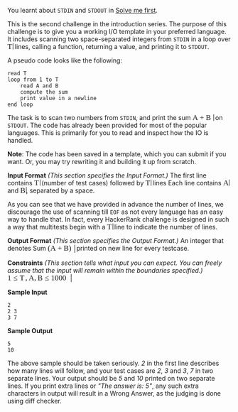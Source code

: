 You learnt about `STDIN` and `STDOUT` in [Solve me first](https://www.hackerrank.com/challenges/solve-me-first).

This is the second challenge in the introduction series. The purpose of this challenge is to give you a working I/O template in your preferred language. It includes scanning two space-separated integers from `STDIN` in a loop over <span class="MathJax_Preview"></span><span class="MathJax" id="MathJax-Element-32-Frame" role="textbox" aria-readonly="true"><nobr><span class="math" id="MathJax-Span-182" style="width: 0.906em; display: inline-block;"><span style="display: inline-block; position: relative; width: 0.725em; height: 0px; font-size: 123%;"><span style="position: absolute; clip: rect(1.673em 1000.002em 2.622em -0.404em); top: -2.482em; left: 0.002em;"><span class="mrow" id="MathJax-Span-183"><span class="mi" id="MathJax-Span-184" style="font-family: MathJax_Math-italic;">T<span style="display: inline-block; overflow: hidden; height: 1px; width: 0.138em;"></span></span></span><span style="display: inline-block; width: 0px; height: 2.486em;"></span></span></span><span style="border-left-width: 0.003em; border-left-style: solid; display: inline-block; overflow: hidden; width: 0px; height: 0.947em; vertical-align: -0.053em;"></span></span></nobr></span><script type="math/tex" id="MathJax-Element-32">T</script> lines, calling a function, returning a value, and printing it to `STDOUT`.

A pseudo code looks like the following:

```
read T
loop from 1 to T
    read A and B
    compute the sum
    print value in a newline
end loop

```

The task is to scan two numbers from `STDIN`, and print the sum <span class="MathJax_Preview"></span><span class="MathJax" id="MathJax-Element-33-Frame" role="textbox" aria-readonly="true"><nobr><span class="math" id="MathJax-Span-185" style="width: 3.39em; display: inline-block;"><span style="display: inline-block; position: relative; width: 2.757em; height: 0px; font-size: 123%;"><span style="position: absolute; clip: rect(1.854em 1000.002em 2.938em -0.359em); top: -2.708em; left: 0.002em;"><span class="mrow" id="MathJax-Span-186"><span class="mi" id="MathJax-Span-187" style="font-family: MathJax_Math-italic;">A</span><span class="mo" id="MathJax-Span-188" style="font-family: MathJax_Main; padding-left: 0.228em;">+</span><span class="mi" id="MathJax-Span-189" style="font-family: MathJax_Math-italic; padding-left: 0.228em;">B</span></span><span style="display: inline-block; width: 0px; height: 2.712em;"></span></span></span><span style="border-left-width: 0.003em; border-left-style: solid; display: inline-block; overflow: hidden; width: 0px; height: 1.114em; vertical-align: -0.164em;"></span></span></nobr></span><script type="math/tex" id="MathJax-Element-33">A+B</script> on `STDOUT`. The code has already been provided for most of the popular languages. This is primarily for you to read and inspect how the IO is handled.

**Note**: The code has been saved in a template, which you can submit if you want. Or, you may try rewriting it and building it up from scratch.

**Input Format** 
_(This section specifies the Input Format.)_ 
The first line contains <span class="MathJax_Preview"></span><span class="MathJax" id="MathJax-Element-34-Frame" role="textbox" aria-readonly="true"><nobr><span class="math" id="MathJax-Span-190" style="width: 0.906em; display: inline-block;"><span style="display: inline-block; position: relative; width: 0.725em; height: 0px; font-size: 123%;"><span style="position: absolute; clip: rect(1.673em 1000.002em 2.622em -0.404em); top: -2.482em; left: 0.002em;"><span class="mrow" id="MathJax-Span-191"><span class="mi" id="MathJax-Span-192" style="font-family: MathJax_Math-italic;">T<span style="display: inline-block; overflow: hidden; height: 1px; width: 0.138em;"></span></span></span><span style="display: inline-block; width: 0px; height: 2.486em;"></span></span></span><span style="border-left-width: 0.003em; border-left-style: solid; display: inline-block; overflow: hidden; width: 0px; height: 0.947em; vertical-align: -0.053em;"></span></span></nobr></span><script type="math/tex" id="MathJax-Element-34">T</script> (number of test cases) followed by <span class="MathJax_Preview"></span><span class="MathJax" id="MathJax-Element-35-Frame" role="textbox" aria-readonly="true"><nobr><span class="math" id="MathJax-Span-193" style="width: 0.906em; display: inline-block;"><span style="display: inline-block; position: relative; width: 0.725em; height: 0px; font-size: 123%;"><span style="position: absolute; clip: rect(1.673em 1000.002em 2.622em -0.404em); top: -2.482em; left: 0.002em;"><span class="mrow" id="MathJax-Span-194"><span class="mi" id="MathJax-Span-195" style="font-family: MathJax_Math-italic;">T<span style="display: inline-block; overflow: hidden; height: 1px; width: 0.138em;"></span></span></span><span style="display: inline-block; width: 0px; height: 2.486em;"></span></span></span><span style="border-left-width: 0.003em; border-left-style: solid; display: inline-block; overflow: hidden; width: 0px; height: 0.947em; vertical-align: -0.053em;"></span></span></nobr></span><script type="math/tex" id="MathJax-Element-35">T</script> lines 
Each line contains <span class="MathJax_Preview"></span><span class="MathJax" id="MathJax-Element-36-Frame" role="textbox" aria-readonly="true"><nobr><span class="math" id="MathJax-Span-196" style="width: 0.951em; display: inline-block;"><span style="display: inline-block; position: relative; width: 0.77em; height: 0px; font-size: 123%;"><span style="position: absolute; clip: rect(1.628em 1000.002em 2.622em -0.359em); top: -2.482em; left: 0.002em;"><span class="mrow" id="MathJax-Span-197"><span class="mi" id="MathJax-Span-198" style="font-family: MathJax_Math-italic;">A</span></span><span style="display: inline-block; width: 0px; height: 2.486em;"></span></span></span><span style="border-left-width: 0.003em; border-left-style: solid; display: inline-block; overflow: hidden; width: 0px; height: 1.003em; vertical-align: -0.053em;"></span></span></nobr></span><script type="math/tex" id="MathJax-Element-36">A</script> and <span class="MathJax_Preview"></span><span class="MathJax" id="MathJax-Element-37-Frame" role="textbox" aria-readonly="true"><nobr><span class="math" id="MathJax-Span-199" style="width: 0.951em; display: inline-block;"><span style="display: inline-block; position: relative; width: 0.77em; height: 0px; font-size: 123%;"><span style="position: absolute; clip: rect(1.673em 1000.002em 2.622em -0.359em); top: -2.482em; left: 0.002em;"><span class="mrow" id="MathJax-Span-200"><span class="mi" id="MathJax-Span-201" style="font-family: MathJax_Math-italic;">B</span></span><span style="display: inline-block; width: 0px; height: 2.486em;"></span></span></span><span style="border-left-width: 0.003em; border-left-style: solid; display: inline-block; overflow: hidden; width: 0px; height: 0.947em; vertical-align: -0.053em;"></span></span></nobr></span><script type="math/tex" id="MathJax-Element-37">B</script>, separated by a space.

As you can see that we have provided in advance the number of lines, we discourage the use of scanning till `EOF` as not every language has an easy way to handle that. In fact, every HackerRank challenge is designed in such a way that multitests begin with a <span class="MathJax_Preview"></span><span class="MathJax" id="MathJax-Element-38-Frame" role="textbox" aria-readonly="true"><nobr><span class="math" id="MathJax-Span-202" style="width: 0.906em; display: inline-block;"><span style="display: inline-block; position: relative; width: 0.725em; height: 0px; font-size: 123%;"><span style="position: absolute; clip: rect(1.673em 1000.002em 2.622em -0.404em); top: -2.482em; left: 0.002em;"><span class="mrow" id="MathJax-Span-203"><span class="mi" id="MathJax-Span-204" style="font-family: MathJax_Math-italic;">T<span style="display: inline-block; overflow: hidden; height: 1px; width: 0.138em;"></span></span></span><span style="display: inline-block; width: 0px; height: 2.486em;"></span></span></span><span style="border-left-width: 0.003em; border-left-style: solid; display: inline-block; overflow: hidden; width: 0px; height: 0.947em; vertical-align: -0.053em;"></span></span></nobr></span><script type="math/tex" id="MathJax-Element-38">T</script> line to indicate the number of lines.

**Output Format** 
_(This section specifies the Output Format.)_ 
An integer that denotes Sum <span class="MathJax_Preview"></span><span class="MathJax" id="MathJax-Element-39-Frame" role="textbox" aria-readonly="true"><nobr><span class="math" id="MathJax-Span-205" style="width: 4.338em; display: inline-block;"><span style="display: inline-block; position: relative; width: 3.525em; height: 0px; font-size: 123%;"><span style="position: absolute; clip: rect(1.809em 1000.002em 3.119em -0.314em); top: -2.708em; left: 0.002em;"><span class="mrow" id="MathJax-Span-206"><span class="mo" id="MathJax-Span-207" style="font-family: MathJax_Main;">(</span><span class="mi" id="MathJax-Span-208" style="font-family: MathJax_Math-italic;">A</span><span class="mo" id="MathJax-Span-209" style="font-family: MathJax_Main; padding-left: 0.228em;">+</span><span class="mi" id="MathJax-Span-210" style="font-family: MathJax_Math-italic; padding-left: 0.228em;">B</span><span class="mo" id="MathJax-Span-211" style="font-family: MathJax_Main;">)</span></span><span style="display: inline-block; width: 0px; height: 2.712em;"></span></span></span><span style="border-left-width: 0.003em; border-left-style: solid; display: inline-block; overflow: hidden; width: 0px; height: 1.336em; vertical-align: -0.386em;"></span></span></nobr></span><script type="math/tex" id="MathJax-Element-39">(A + B)</script> printed on new line for every testcase.

**Constraints** 
_(This section tells what input you can expect. You can freely assume that the input will remain within the boundaries specified.)_ 
<span class="MathJax_Preview"></span><span class="MathJax" id="MathJax-Element-40-Frame" role="textbox" aria-readonly="true"><nobr><span class="math" id="MathJax-Span-212" style="width: 10.255em; display: inline-block;"><span style="display: inline-block; position: relative; width: 8.313em; height: 0px; font-size: 123%;"><span style="position: absolute; clip: rect(1.854em 1000.002em 3.028em -0.314em); top: -2.708em; left: 0.002em;"><span class="mrow" id="MathJax-Span-213"><span class="mn" id="MathJax-Span-214" style="font-family: MathJax_Main;">1</span><span class="mo" id="MathJax-Span-215" style="font-family: MathJax_Main; padding-left: 0.273em;">≤</span><span class="mi" id="MathJax-Span-216" style="font-family: MathJax_Math-italic; padding-left: 0.273em;">T<span style="display: inline-block; overflow: hidden; height: 1px; width: 0.138em;"></span></span><span class="mo" id="MathJax-Span-217" style="font-family: MathJax_Main;">,</span><span class="mi" id="MathJax-Span-218" style="font-family: MathJax_Math-italic; padding-left: 0.183em;">A</span><span class="mo" id="MathJax-Span-219" style="font-family: MathJax_Main;">,</span><span class="mi" id="MathJax-Span-220" style="font-family: MathJax_Math-italic; padding-left: 0.183em;">B</span><span class="mo" id="MathJax-Span-221" style="font-family: MathJax_Main; padding-left: 0.273em;">≤</span><span class="mn" id="MathJax-Span-222" style="font-family: MathJax_Main; padding-left: 0.273em;">1000</span></span><span style="display: inline-block; width: 0px; height: 2.712em;"></span></span></span><span style="border-left-width: 0.003em; border-left-style: solid; display: inline-block; overflow: hidden; width: 0px; height: 1.225em; vertical-align: -0.275em;"></span></span></nobr></span><script type="math/tex" id="MathJax-Element-40">1 \le T, A, B \le 1000</script>

**Sample Input**

```
2
2 3
3 7

```

**Sample Output**

```
5
10

```

The above sample should be taken seriously. _2_ in the first line describes how many lines will follow, and your test cases are _2_, _3_ and _3_, _7_ in two separate lines. Your output should be _5_ and _10_ printed on two separate lines. If you print extra lines or _"The answer is: 5"_, any such extra characters in output will result in a Wrong Answer, as the judging is done using diff checker.
